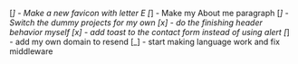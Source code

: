 [_] - Make a new favicon with letter E
[_] - Make my About me paragraph
[_] - Switch the dummy projects for my own 
[x] - do the finishing header behavior myself
[x] - add toast to the contact form instead of using alert
[_] - add my own domain to resend
[_] - start making language work and fix middleware